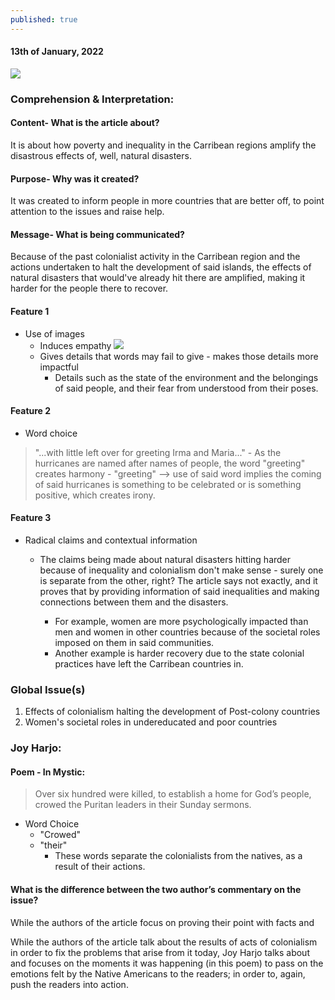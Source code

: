 ```yaml
---
published: true
---
```

#### 13th of January, 2022

![](https://images.theconversation.com/files/186488/original/file-20170918-30571-o9av6o.jpg?ixlib=rb-1.1.0&q=45&auto=format&w=600&h=482&fit=crop&dpr=1)

### Comprehension & Interpretation: 

#### Content- What is the article about? 

It is about how poverty and inequality in the Carribean regions amplify the disastrous effects of, well, natural disasters.

#### Purpose- Why was it created?


It was created to inform people in more countries that are better off, to point attention to the issues and raise help.

#### Message- What is being communicated?

Because of the past colonialist activity in the Carribean region and the actions undertaken to halt the development of said islands, the effects of natural disasters that would've already hit there are amplified, making it harder for the people there to recover.
    
#### Feature 1

- Use of images 
	- Induces empathy
    ![](https://images.theconversation.com/files/186841/original/file-20170920-16445-11lhmre.jpg?ixlib=rb-1.1.0&q=45&auto=format&w=600&h=400&fit=crop&dpr=1)
    - Gives details that words may fail to give - makes those details more impactful
    	- Details such as the state of the environment and the belongings of said people, and their fear from understood from their poses.

#### Feature 2

- Word choice
> "...with little left over for greeting Irma and Maria..."
	- As the hurricanes are named after names of people, the word "greeting" creates harmony 
	- "greeting" --> use of said word implies the coming of said hurricanes is something to be celebrated or is something positive, which creates irony.

#### Feature 3

- Radical claims and contextual information 
	- The claims being made about natural disasters hitting harder because of inequality and colonialism don't make sense - surely one is separate from the other, right? The article says not exactly, and it proves that by providing information of said inequalities and making connections between them and the disasters.
    
    	- For example, women are more psychologically impacted than men and women in other countries because of the societal roles imposed on them in said communities.
        - Another example is harder recovery due to the state colonial practices have left the Carribean countries in.


### Global Issue(s)
1. Effects of colonialism halting the development of Post-colony countries
2. Women's societal roles in undereducated and poor countries

### Joy Harjo:

#### Poem - In Mystic:
> Over six hundred were killed, to establish a home for God’s
people, crowed the Puritan leaders in their Sunday
sermons.

- Word Choice
	- "Crowed"
    - "their"
    	- These words separate the colonialists from the natives, as a result of their actions.
        
#### What is the difference between the two author’s commentary on the issue? 
While the authors of the article focus on proving their point with facts and 

While the authors of the article talk about the results of acts of colonialism in order to fix the problems that arise from it today, Joy Harjo talks about and focuses on the moments it was happening (in this poem) to pass on the emotions felt by the Native Americans to the readers; in order to, again, push the readers into action. 